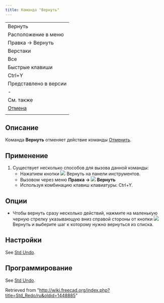 ```yaml
---
title: Команда "Вернуть"
---
```

|  |
| --- |
| Вернуть |
| Расположение в меню |
| Правка → Вернуть |
| Верстаки |
| Все |
| Быстрые клавиши |
| Ctrl+Y |
| Представлено в версии |
| - |
| См. также |
| [Отмена](/Std_Undo/ru "Std Undo/ru") |
|  |

## Описание

Команда **Вернуть** отменяет действие команды [Отменить](/Std_Undo/ru "Std Undo/ru").

## Применение

1. Существует несколько способов для вызова данной команды:
   * Нажатием кнопки ![](/images/Std_Redo.svg) Вернуть на панели инструментов.
   * Вызовом через меню **Правка → ![](/images/Std_Redo.svg) Вернуть**
   * Используя комбинацию клавиш клавиатуры: Ctrl+Y.

## Опции

* Чтобы вернуть сразу несколько действий, нажмите на маленькую черную стрелку указывающую вниз справой стороны от кнопки ![](/images/Std_Redo.svg) Вернуть и выберите шаг к которому нужно вернуться из списка.

## Настройки

See [Std Undo](/Std_Undo#Preferences "Std Undo").

## Программирование

See [Std Undo](/Std_Undo#Scripting "Std Undo").

Retrieved from "<http://wiki.freecad.org/index.php?title=Std_Redo/ru&oldid=1448885>"